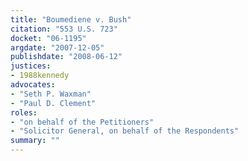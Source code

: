 ```yaml
---
title: "Boumediene v. Bush"
citation: "553 U.S. 723"
docket: "06-1195"
argdate: "2007-12-05"
publishdate: "2008-06-12"
justices:
- 1988kennedy
advocates:
- "Seth P. Waxman"
- "Paul D. Clement"
roles:
- "on behalf of the Petitioners"
- "Solicitor General, on behalf of the Respondents"
summary: ""
---
```


